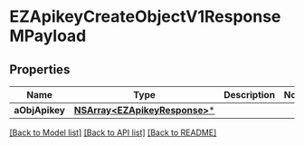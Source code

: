 # EZApikeyCreateObjectV1ResponseMPayload

## Properties
Name | Type | Description | Notes
------------ | ------------- | ------------- | -------------
**aObjApikey** | [**NSArray&lt;EZApikeyResponse&gt;***](EZApikeyResponse.md) |  | 

[[Back to Model list]](../README.md#documentation-for-models) [[Back to API list]](../README.md#documentation-for-api-endpoints) [[Back to README]](../README.md)


